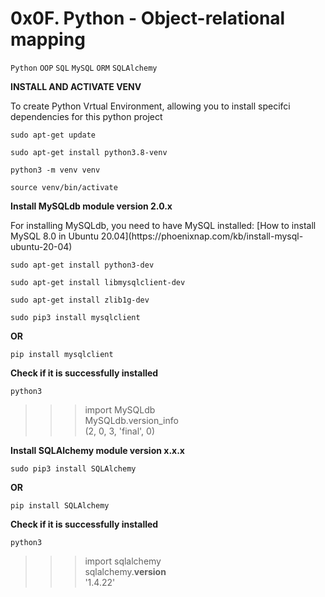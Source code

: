 # 0x0F. Python - Object-relational mapping
``Python`` ``OOP`` ``SQL`` ``MySQL`` ``ORM`` ``SQLAlchemy``

 **INSTALL AND ACTIVATE VENV**
<p>To create Python Vrtual Environment, allowing you to install specifci dependencies for this python project</p>

```
sudo apt-get update
```

```
sudo apt-get install python3.8-venv
```

```
python3 -m venv venv
```

```
source venv/bin/activate
```

**Install MySQLdb module version 2.0.x**
<p>For installing MySQLdb, you need to have MySQL installed: [How to install MySQL 8.0 in Ubuntu 20.04](https://phoenixnap.com/kb/install-mysql-ubuntu-20-04)</p>

```
sudo apt-get install python3-dev
```

```
sudo apt-get install libmysqlclient-dev
```

```
sudo apt-get install zlib1g-dev
```

```
sudo pip3 install mysqlclient
```

**OR**
```
pip install mysqlclient
```
**Check if it is successfully installed**
```
python3
```
>>> import MySQLdb  
>>> MySQLdb.version_info  
(2, 0, 3, 'final', 0)

**Install SQLAlchemy module version x.x.x**
```
sudo pip3 install SQLAlchemy
```
**OR**
```
pip install SQLAlchemy
```
**Check if it is successfully installed**
```
python3
```
>>> import sqlalchemy  
>>> sqlalchemy.__version__  
'1.4.22'
